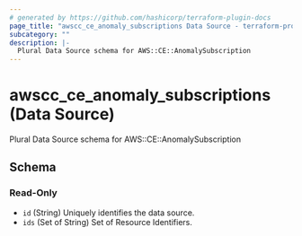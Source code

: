 ```yaml
---
# generated by https://github.com/hashicorp/terraform-plugin-docs
page_title: "awscc_ce_anomaly_subscriptions Data Source - terraform-provider-awscc"
subcategory: ""
description: |-
  Plural Data Source schema for AWS::CE::AnomalySubscription
---
```


# awscc_ce_anomaly_subscriptions (Data Source)

Plural Data Source schema for AWS::CE::AnomalySubscription



<!-- schema generated by tfplugindocs -->
## Schema

### Read-Only

- `id` (String) Uniquely identifies the data source.
- `ids` (Set of String) Set of Resource Identifiers.

